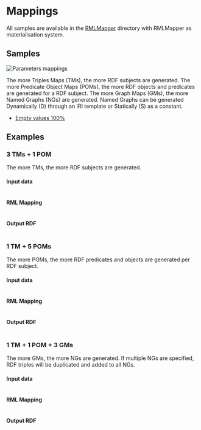 # Mappings

All samples are available in the [RMLMapper](./RMLMapper) directory
with RMLMapper as materialisation system.

## Samples

![Parameters mappings](https://kg-construct.github.io/KROWN/figures/parameters-mappings.svg "Parameters mappings")

The more Triples Maps (TMs), the more RDF subjects are generated.
The more Predicate Object Maps (POMs), the more RDF objects and predicates
are generated for a RDF subject.
The more Graph Maps (GMs), the more Named Graphs (NGs) are generated.
Named Graphs can be generated Dynamically (D) through an IRI template
or Statically (S) as a constant.

- [Empty values 100%](./RMLMapper/csv/empty_100.0_percentage)

## Examples


### 3 TMs + 1 POM

The more TMs, the more RDF subjects are generated.

#### Input data

```
```

#### RML Mapping

```
```

#### Output RDF

```
```

### 1 TM + 5 POMs

The more POMs, the more RDF predicates and objects are generated per RDF subject.

#### Input data

```
```

#### RML Mapping

```
```

#### Output RDF

```
```

### 1 TM + 1 POM + 3 GMs

The more GMs, the more NGs are generated. If multiple NGs are specified,
RDF triples will be duplicated and added to all NGs.

#### Input data

```
```

#### RML Mapping

```
```

#### Output RDF

```
```
